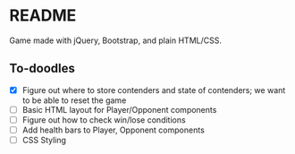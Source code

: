 # README

Game made with jQuery, Bootstrap, and plain HTML/CSS.

## To-doodles

- [x] Figure out where to store contenders and state of contenders; we want 
      to be able to reset the game
- [ ] Basic HTML layout for Player/Opponent components
- [ ] Figure out how to check win/lose conditions
- [ ] Add health bars to Player, Opponent components
- [ ] CSS Styling
